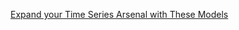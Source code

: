 
[Expand your Time Series Arsenal with These Models](https://towardsdatascience.com/expand-your-time-series-arsenal-with-these-models-10c807d37558)

